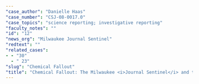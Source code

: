 ```yaml
---
"case_author": "Danielle Haas"
"case_number": "CSJ-08-0017.0"
"case_topics": "science reporting; investigative reporting"
"faculty_notes": ""
"id": "12"
"news_org": "Milwaukee Journal Sentinel"
"redtext": ""
"related_cases":
- - "30"
  - " 23"
"slug": "Chemical Fallout"
"title": "Chemical Fallout: The Milwaukee <i>Journal Sentinel</i> and the BPA Story"
---
```

